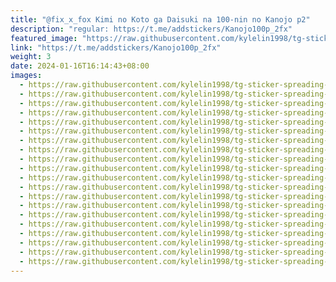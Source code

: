 ```yaml
---
title: "@fix_x_fox Kimi no Koto ga Daisuki na 100-nin no Kanojo p2"
description: "regular: https://t.me/addstickers/Kanojo100p_2fx"
featured_image: "https://raw.githubusercontent.com/kylelin1998/tg-sticker-spreading-worldwide-images/main/img/a5e8b59c-f5ed-4f77-be00-221177935f6b.jpg"
link: "https://t.me/addstickers/Kanojo100p_2fx"
weight: 3
date: 2024-01-16T16:14:43+08:00
images:
  - https://raw.githubusercontent.com/kylelin1998/tg-sticker-spreading-worldwide-images/main/img/a5e8b59c-f5ed-4f77-be00-221177935f6b.jpg
  - https://raw.githubusercontent.com/kylelin1998/tg-sticker-spreading-worldwide-images/main/img/5bfa877f-b882-443a-aaf2-bd25d9cafca0.jpg
  - https://raw.githubusercontent.com/kylelin1998/tg-sticker-spreading-worldwide-images/main/img/5c3868f6-165b-48e6-809c-5c7b3dccb4fe.jpg
  - https://raw.githubusercontent.com/kylelin1998/tg-sticker-spreading-worldwide-images/main/img/ef4ae4a1-bec9-4117-ad5f-d9e594a9379a.jpg
  - https://raw.githubusercontent.com/kylelin1998/tg-sticker-spreading-worldwide-images/main/img/d79aab64-51aa-4f81-87d9-128a138569d2.jpg
  - https://raw.githubusercontent.com/kylelin1998/tg-sticker-spreading-worldwide-images/main/img/0bca89ae-2724-4cd7-a556-353c6a0021e3.jpg
  - https://raw.githubusercontent.com/kylelin1998/tg-sticker-spreading-worldwide-images/main/img/cd4a0b3a-5ea9-4a30-8421-1f25d2c6ccd7.jpg
  - https://raw.githubusercontent.com/kylelin1998/tg-sticker-spreading-worldwide-images/main/img/41c6d0f2-4f5f-45c5-b4ba-7fe2764940ec.jpg
  - https://raw.githubusercontent.com/kylelin1998/tg-sticker-spreading-worldwide-images/main/img/8b64eeb7-3508-4cdc-9296-8bb8ab2e771e.jpg
  - https://raw.githubusercontent.com/kylelin1998/tg-sticker-spreading-worldwide-images/main/img/0005bbb9-8131-4fe8-a31e-106113486b25.jpg
  - https://raw.githubusercontent.com/kylelin1998/tg-sticker-spreading-worldwide-images/main/img/a7235e79-c265-4e6e-903b-6cad2f9a4243.jpg
  - https://raw.githubusercontent.com/kylelin1998/tg-sticker-spreading-worldwide-images/main/img/def8a51a-02ba-417b-8786-810aca4ddbc0.jpg
  - https://raw.githubusercontent.com/kylelin1998/tg-sticker-spreading-worldwide-images/main/img/54a8dd7a-6da7-403f-9f14-358c8a4abbed.jpg
  - https://raw.githubusercontent.com/kylelin1998/tg-sticker-spreading-worldwide-images/main/img/3e84ade3-e5ba-41d5-af77-b805c89b3ebd.jpg
  - https://raw.githubusercontent.com/kylelin1998/tg-sticker-spreading-worldwide-images/main/img/cc220d1f-5acb-42bc-ae92-9d66c08ef007.jpg
  - https://raw.githubusercontent.com/kylelin1998/tg-sticker-spreading-worldwide-images/main/img/edb4ce35-e552-42ec-9914-55d47bbded2e.jpg
  - https://raw.githubusercontent.com/kylelin1998/tg-sticker-spreading-worldwide-images/main/img/738835c4-0569-45df-bf86-47e1c995756a.jpg
  - https://raw.githubusercontent.com/kylelin1998/tg-sticker-spreading-worldwide-images/main/img/2c7da392-5acc-4bc1-a583-4f4c69936357.jpg
  - https://raw.githubusercontent.com/kylelin1998/tg-sticker-spreading-worldwide-images/main/img/8bba97fe-a56a-4e4d-a0c6-2fa29a9a597d.jpg
  - https://raw.githubusercontent.com/kylelin1998/tg-sticker-spreading-worldwide-images/main/img/0c3f737e-35d0-43ed-82f4-41ec31e4f894.jpg
---
```

